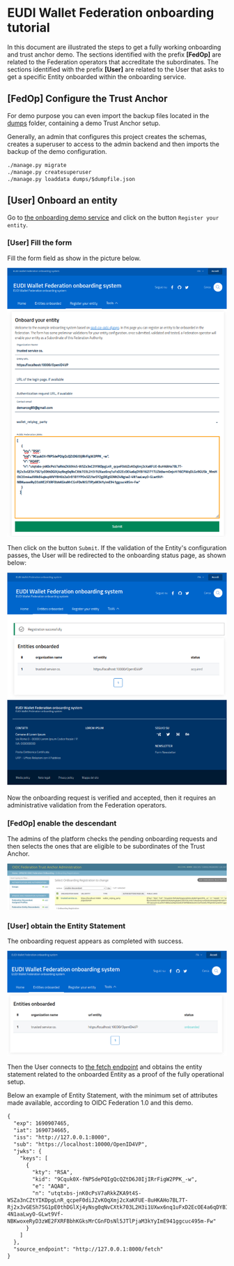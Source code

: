# EUDI Wallet Federation onboarding tutorial


In this document are illustrated the steps to get a fully working onboarding and trust anchor demo.
The sections identified with the prefix **[FedOp]** are related to the Federation operators that
accreditate the subordinates. The sections identified with the prefix **[User]** are 
related to the User that asks to get a specific Entity onboarded within the onboarding service.

## [FedOp] Configure the Trust Anchor

For demo purpose you can even import the backup files located in the [dumps](dumps) 
folder, containing a demo Trust Anchor setup.

Generally, an admin that configures this project creates the schemas, creates a superuser to access to the admin backend and then imports the backup of the demo configuration.
````
./manage.py migrate
./manage.py createsuperuser
./manage.py loaddata dumps/$dumpfile.json
````

## [User] Onboard an entity

Go to [the onboarding demo service](127.0.0.1:8000/onboarding/landing) and click
on the button `Register your entity`.

### [User] Fill the form

Fill the form field as show in the picture below.

![rp-onb](onb1.png)

Then click on the button `Submit`. If the validation of the Entity's configuration passes,
the User will be redirected to the onboarding status page, as shown below:

![rp-onb2](onb2.png)
 
Now the onboarding request is verified and accepted, then it requires an 
administrative validation from the Federation operators.

### [FedOp] enable the descendant

The admins of the platform checks the pending onboarding requests and then
selects the ones that are eligible to be subordinates of the Trust Anchor.

![rp-onb](onb3.png)

### [User] obtain the Entity Statement

The onboarding request appears as completed with success.

![rp-onb](onb4.png)

Then the User connects to 
[the fetch endpoint](http://127.0.0.1:8000/fetch?sub=https://localhost:10000/OpenID4VP&anchor=http://127.0.0.1:8000)
and obtains the entity statement related to the onboarded Entity as a proof of the fully operational setup.

Below an example of Entity Statement, with the minimum set of attributes made available, according to OIDC Federation 1.0 and this demo.

````
{
  "exp": 1690907465,
  "iat": 1690734665,
  "iss": "http://127.0.0.1:8000",
  "sub": "https://localhost:10000/OpenID4VP",
  "jwks": {
    "keys": [
      {
        "kty": "RSA",
        "kid": "9Cquk0X-fNPSdePQIgQcQZtD6J0IjIRrFigW2PPK_-w",
        "e": "AQAB",
        "n": "utqtxbs-jnK0cPsV7aRkkZKA9t4S-WSZa3nCZtYIKDpgLnR_qcpeF0diJZvKOqXmj2cXaKFUE-8uHKAHo7BL7T-Rj2x3vGESh7SG1pE0thDGlXj4yNsg0qNvCXtk703L2H3i1UXwx6nq1uFxD2EcOE4a6qDYBI16Zl71TUZktJwmOejoHl16CPWqDLGo9GUSk_MmHOV20m4wXWkB4qbvpWVY8H6b2a0rB1B1YPOs5ZLYarSYZgjDEg6DMtZ4NgiwZ-4N1aaLwyO-GLwt9Vf-NBKwoxeRyD3zWE2FXRFBbhKGksMrCGnFDsNl5JTlPjaM3kYyImE941ggcuc495m-Fw"
      }
    ]
  },
  "source_endpoint": "http://127.0.0.1:8000/fetch"
}
````

